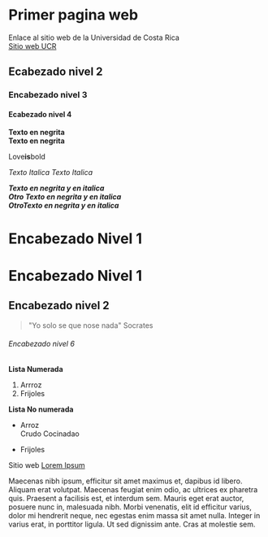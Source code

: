 # **Primer pagina web**

Enlace al sitio web de la Universidad de Costa Rica       
[Sitio web UCR](https://www.ucr.ac.cr/)

## Ecabezado nivel 2      
### Encabezado nivel 3         
#### Ecabezado nivel 4        

**Texto en negrita**     
__Texto en negrita__

Love**is**bold   

*Texto Italica*
_Texto Italica_

***Texto en negrita y en italica***         
___Otro Texto en negrita y en italica___      
__*OtroTexto en negrita y en italica*__    


Encabezado Nivel 1
===========         
<h1> Encabezado Nivel 1</h1>

Encabezado nivel 2
---------------

>"Yo solo se que nose nada"
>Socrates

<h6> Encabezado nivel 6 </h6>

**Lista Numerada**   
1. Arrroz    
2. Frijoles

**Lista No numerada**    
- Arroz  
     Crudo
     Cocinadao
    
- Frijoles

Sitio web [Lorem Ipsum](https://es.lipsum.com/feed/html)
 
Maecenas nibh ipsum, efficitur sit amet maximus et, dapibus id libero. Aliquam erat volutpat. Maecenas feugiat enim odio, ac ultrices ex pharetra quis. Praesent a facilisis est, et interdum sem. Mauris eget erat auctor, posuere nunc in, malesuada nibh. Morbi venenatis, elit id efficitur varius, dolor mi hendrerit neque, nec egestas enim massa sit amet nulla. Integer in varius erat, in porttitor ligula. Ut sed dignissim ante. Cras at molestie sem.
